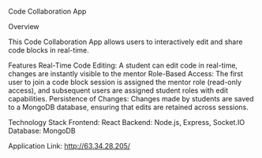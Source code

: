 Code Collaboration App

Overview

This Code Collaboration App allows users to interactively edit and share code blocks in real-time.

Features
Real-Time Code Editing: A student can edit code in real-time, changes are instantly visible to the mentor
Role-Based Access: The first user to join a code block session is assigned the mentor role (read-only access), and subsequent users are assigned student roles with edit capabilities.
Persistence of Changes: Changes made by students are saved to a MongoDB database, ensuring that edits are retained across sessions.

Technology Stack
Frontend: React
Backend: Node.js, Express, Socket.IO
Database: MongoDB

Application Link: http://63.34.28.205/
